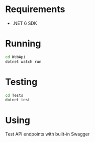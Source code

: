 # Requirements

- .NET 6 SDK

# Running

```cmd
cd WebApi
dotnet watch run
```

# Testing

```cmd
cd Tests
dotnet test
```

# Using

Test API endpoints with built-in Swagger
